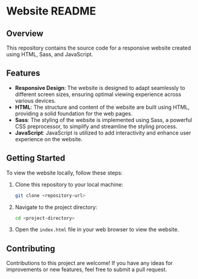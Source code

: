 # Website README

## Overview

This repository contains the source code for a responsive website created using HTML, Sass, and JavaScript.

## Features

- **Responsive Design**: The website is designed to adapt seamlessly to different screen sizes, ensuring optimal viewing experience across various devices.
- **HTML**: The structure and content of the website are built using HTML, providing a solid foundation for the web pages.
- **Sass**: The styling of the website is implemented using Sass, a powerful CSS preprocessor, to simplify and streamline the styling process.
- **JavaScript**: JavaScript is utilized to add interactivity and enhance user experience on the website.

## Getting Started

To view the website locally, follow these steps:

1. Clone this repository to your local machine:
   ```bash
   git clone <repository-url>
   ```

2. Navigate to the project directory:
   ```bash
   cd <project-directory>
   ```

3. Open the `index.html` file in your web browser to view the website.

## Contributing

Contributions to this project are welcome! If you have any ideas for improvements or new features, feel free to submit a pull request.

